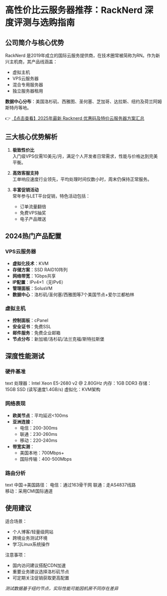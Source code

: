# 高性价比云服务器推荐：RackNerd 深度评测与选购指南

## 公司简介与核心优势

RackNerd 是2019年成立的国际云服务提供商，在技术圈常被简称为RN。作为新兴主机商，其产品线涵盖：

- 虚拟主机
- VPS云服务器
- 混合专用服务器
- 独立服务器租用

**数据中心分布**：美国洛杉矶、西雅图、圣何塞、芝加哥、达拉斯、纽约及荷兰阿姆斯特丹等地。

👉 [【点击查看】2025年最新 Racknerd 优惠码及特价云服务器方案汇总](https://bit.ly/Rack_Nerd)

## 三大核心优势解析

1. **极致性价比**  
   入门级VPS仅需10美元/月，满足个人开发者日常需求，性能与价格达到完美平衡。

2. **高效客服支持**  
   工单响应速度行业领先，平均处理时间仅数小时，周末仍保持正常服务。

3. **丰富促销活动**  
   常年参与LET平台促销，特色活动包括：
   - 订单流量翻倍
   - 免费VPS抽奖
   - 电子产品赠送

## 2024热门产品配置

### VPS云服务器
- **虚拟化技术**：KVM
- **存储方案**：SSD RAID10阵列
- **网络带宽**：1Gbps共享
- **IP配置**：IPv4×1（无IPv6）
- **管理面板**：SolusVM
- **数据中心**：洛杉矶/圣何塞/西雅图等7个美国节点+爱尔兰都柏林

### 虚拟主机
- **控制面板**：cPanel
- **安全证书**：免费SSL
- **邮件服务**：免费企业邮箱
- **节点分布**：新加坡/洛杉矶/法兰克福/斯特拉斯堡

## 深度性能测试

### 硬件基准
text
处理器：Intel Xeon E5-2680 v2 @ 2.80GHz
内存：1GB DDR3
存储：15GB SSD (读写速度1.4GB/s)
虚拟化：KVM架构

### 网络表现
- **欧美节点**：平均延迟<100ms
- **亚洲连接**：
  - 电信：200-300ms
  - 联通：230-260ms 
  - 移动：220-240ms
- **带宽实测**：
  - 美国本地：700Mbps+
  - 国际传输：400-500Mbps

### 路由分析
text
中国→美国路径：
电信：通过163骨干网
联通：走AS4837线路  
移动：采用CMI国际通道

## 使用建议

适合场景：
- 个人博客/轻量级网站
- 跨境业务测试环境
- 学习Linux系统操作

注意事项：
- 国内访问建议搭配CDN加速
- 重要业务建议选择洛杉矶节点
- 可定期关注促销获取更高配置

*测试数据基于纽约节点，实际性能可能因机房不同存在差异*